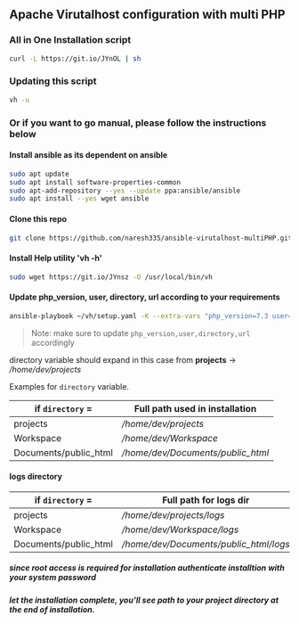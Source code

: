 ## Apache Virutalhost configuration with multi PHP

### All in One Installation script

```sh
curl -L https://git.io/JYnOL | sh
```

### Updating this script 

```sh
vh -u
```

### Or if you want to go manual, please follow the instructions below

#### Install ansible as its dependent on ansible 
  
```sh
sudo apt update
sudo apt install software-properties-common
sudo apt-add-repository --yes --update ppa:ansible/ansible
sudo apt install --yes wget ansible
```

#### Clone this repo
```sh
git clone https://github.com/naresh335/ansible-virutalhost-multiPHP.git ~/vh 
```

#### Install Help utility 'vh -h'
```sh
sudo wget https://git.io/JYnsz -O /usr/local/bin/vh
```

#### Update php_version, user, directory, url according to your requirements
```sh
ansible-playbook ~/vh/setup.yaml -K --extra-vars "php_version=7.3 user=dev directory=projects url=app.test"
```
> Note: make sure to update `php_version,user,directory,url` accordingly

directory variable should expand in this case from **projects** -> */home/dev/projects*

Examples for `directory` variable.

| if `directory` = | Full path used in installation |
| ------ | ------ |
| projects | */home/dev/projects* |
| Workspace | */home/dev/Workspace* |
| Documents/public_html | */home/dev/Documents/public_html* |

#### logs directory
| if `directory` = | Full path for logs dir |
| ------ | ------ |
| projects | */home/dev/projects/logs* |
| Workspace | */home/dev/Workspace/logs* |
| Documents/public_html | */home/dev/Documents/public_html/logs* |

##### since root access is required for installation authenticate installtion with your system password

##### let the installation complete, you'll see path to your project directory at the end of installation.
